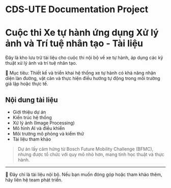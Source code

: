 # CDS-UTE Documentation Project

# Cuộc thi Xe tự hành ứng dụng Xử lý ảnh và Trí tuệ nhân tạo - Tài liệu

Đây là kho lưu trữ tài liệu cho cuộc thi nội bộ về xe tự hành, áp dụng các kỹ thuật xử lý ảnh và trí tuệ nhân tạo.

📌 Mục tiêu: Thiết kế và triển khai hệ thống xe tự hành có khả năng nhận diện làn đường, vật cản và thực hiện điều hướng tự động trong môi trường giả lập hoặc thực tế.

## Nội dung tài liệu

- Giới thiệu dự án
- Kiến trúc hệ thống
- Xử lý ảnh (Image Processing)
- Mô hình AI và điều khiển
- Môi trường mô phỏng và kiểm thử
- Tài liệu tham khảo

> Dự án lấy cảm hứng từ Bosch Future Mobility Challenge (BFMC), nhưng được tổ chức với quy mô nhỏ hơn, mang tính học thuật và thực hành.

---

📁 Đây chỉ là tài liệu nội bộ. Nếu bạn muốn đóng góp hoặc tham khảo thêm, hãy liên hệ team phát triển.
